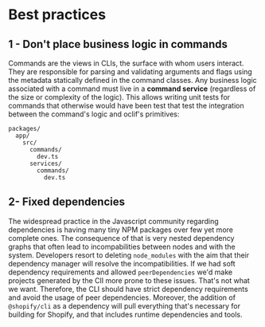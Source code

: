 # Best practices

## 1 - Don't place business logic in commands

Commands are the views in CLIs, the surface with whom users interact. They are responsible for parsing and validating arguments and flags using the metadata statically defined in the command classes. Any business logic associated with a command must live in a **command service** (regardless of the size or complexity of the logic). This allows writing unit tests for commands that otherwise would have been test that test the integration between the command's logic and oclif's primitives:

```
packages/
  app/
    src/
      commands/
        dev.ts
      services/
        commands/
          dev.ts
```

## 2- Fixed dependencies

The widespread practice in the Javascript community regarding dependencies is having many tiny NPM packages over few yet more complete ones.
The consequence of that is very nested dependency graphs that often lead to incompabilities between nodes and with the system.
Developers resort to deleting `node_modules` with the aim that their dependency manager will resolve the incompatibilities.
If we had soft dependency requirements and allowed `peerDependencies` we'd make projects generated by the ClI more prone to these issues.
That's not what we want. Therefore, the CLI should have strict dependency requirements and avoid the usage of peer dependencies.
Moreover, the addition of `@shopify/cli` as a dependency will pull everything that's necessary for building for Shopify, and that includes runtime dependencies and tools.
